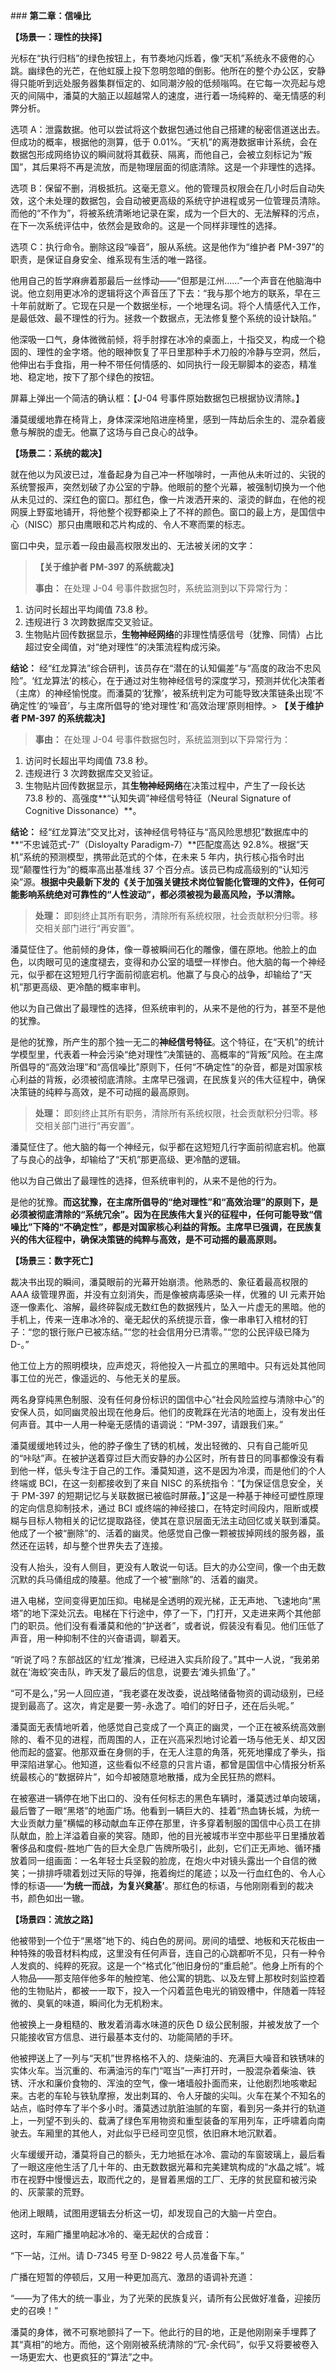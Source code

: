 ﻿﻿### **第二章：信噪比**

**【场景一：理性的抉择】**

光标在“执行归档”的绿色按钮上，有节奏地闪烁着，像“天机”系统永不疲倦的心跳。幽绿色的光芒，在他虹膜上投下忽明忽暗的倒影。他所在的整个办公区，安静得只能听到远处服务器集群恒定的、如同潮汐般的低频嗡鸣。在它每一次亮起与熄灭的间隔中，潘莫的大脑正以超越常人的速度，进行着一场纯粹的、毫无情感的利弊分析。

选项 A：泄露数据。他可以尝试将这个数据包通过他自己搭建的秘密信道送出去。但成功的概率，根据他的测算，低于 0.01%。“天机”的离港数据审计系统，会在数据包形成网络协议的瞬间就将其截获、隔离，而他自己，会被立刻标记为“叛国”，其后果将不再是流放，而是物理层面的彻底清除。这是一个非理性的选择。

选项 B：保留不删，消极抵抗。这毫无意义。他的管理员权限会在几小时后自动失效，这个未处理的数据包，会自动被更高级的系统守护进程或另一位管理员清除。而他的“不作为”，将被系统清晰地记录在案，成为一个巨大的、无法解释的污点，在下一次系统评估中，依然会是致命的。这是一个同样非理性的选择。

选项 C：执行命令。删除这段“噪音”，服从系统。这是他作为“维护者 PM-397”的职责，是保证自身安全、维系现有生活的唯一路径。

他用自己的哲学麻痹着那最后一丝悸动——“但那是江州……”一个声音在他脑海中说。他立刻用更冰冷的逻辑将这个声音压了下去：“我与那个地方的联系，早在三十年前就断了。它现在只是一个数据坐标，一个地理名词。将个人情感代入工作，是最低效、最不理性的行为。拯救一个数据点，无法修复整个系统的设计缺陷。”

他深吸一口气，身体微微前倾，将手肘撑在冰冷的桌面上，十指交叉，构成一个稳固的、理性的金字塔。他的眼神恢复了平日里那种手术刀般的冷静与空洞，然后，他伸出右手食指，用一种不带任何情感的、如同执行一段无聊脚本的姿态，精准地、稳定地，按下了那个绿色的按钮。

屏幕上弹出一个简洁的确认框：【J-04 号事件原始数据包已根据协议清除。】

潘莫缓缓地靠在椅背上，身体深深地陷进座椅里，感到一阵劫后余生的、混杂着疲惫与解脱的虚无。他赢了这场与自己良心的战争。

**【场景二：系统的裁决】**

就在他以为风波已过，准备起身为自己冲一杯咖啡时，一声他从未听过的、尖锐的系统警报声，突然划破了办公室的宁静。他眼前的整个光幕，被强制切换为一个他从未见过的、深红色的窗口。那红色，像一片泼洒开来的、滚烫的鲜血，在他的视网膜上野蛮地铺开，将他整个视野都染上了不祥的颜色。窗口的最上方，是国信中心（NISC）那只由鹰眼和芯片构成的、令人不寒而栗的标志。

窗口中央，显示着一段由最高权限发出的、无法被关闭的文字：

> **【关于维护者 PM-397 的系统裁决】**
>
> **事由：** 在处理 J-04 号事件数据包时，系统监测到以下异常行为：

1.  访问时长超出平均阈值 73.8 秒。
2.  违规进行 3 次跨数据库交叉验证。
3.  生物贴片回传数据显示，**生物神经网络**的非理性情感信号（犹豫、同情）占比超过安全阈值，对“绝对理性”的决策流程构成污染。

**结论：** 经“红龙算法”综合研判，该员存在“潜在的认知偏差”与“高度的政治不忠风险”。‘红龙算法’的核心，在于通过对生物神经信号的深度学习，预测并优化决策者（主席）的神经愉悦度。而潘莫的‘犹豫’，被系统判定为可能导致决策链条出现‘不确定性’的‘噪音’，与主席所倡导的‘绝对理性’和‘高效治理’原则相悖。> **【关于维护者 PM-397 的系统裁决】**

> **事由：** 在处理 J-04 号事件数据包时，系统监测到以下异常行为：

1.  访问时长超出平均阈值 73.8 秒。
2.  违规进行 3 次跨数据库交叉验证。
3.  生物贴片回传数据显示，其**生物神经网络**在决策过程中，产生了一段长达 73.8 秒的、高强度**“认知失调”神经信号特征（Neural Signature of Cognitive Dissonance）**。

**结论：** 经“红龙算法”交叉比对，该神经信号特征与“高风险思想犯”数据库中的**“不忠诚范式-7”（Disloyalty Paradigm-7）**匹配度高达 92.8%。根据“天机”系统的预测模型，携带此范式的个体，在未来 5 年内，执行核心指令时出现“颠覆性行为”的概率高出基准线 37 个百分点。该员已构成高级别的“认知污染”源。**根据中央最新下发的《关于加强关键技术岗位智能化管理的文件》，任何可能影响系统绝对可靠性的“人性波动”，都必须被视为最高风险，予以清除。**

> **处理：** 即刻终止其所有职务，清除所有系统权限，社会贡献积分归零。移交相关部门进行“再安置”。

潘莫怔住了。他前倾的身体，像一尊被瞬间石化的雕像，僵在原地。他脸上的血色，以肉眼可见的速度褪去，变得和办公室的墙壁一样惨白。他大脑的每一个神经元，似乎都在这短短几行字面前彻底宕机。他赢了与良心的战争，却输给了“天机”那更高级、更冷酷的概率审判。

他以为自己做出了最理性的选择，但系统审判的，从来不是他的行为，甚至不是他的犹豫。

是他的犹豫，所产生的那个独一无二的**神经信号特征**。这个特征，在“天机”的统计学模型里，代表着一种会污染“绝对理性”决策链的、高概率的“背叛”风险。在主席所倡导的“高效治理”和“高信噪比”原则下，任何“不确定性”的杂音，都是对国家核心利益的背叛，必须被彻底清除。主席早已强调，在民族复兴的伟大征程中，确保决策链的纯粹与高效，是不可动摇的最高原则。

> **处理：** 即刻终止其所有职务，清除所有系统权限，社会贡献积分归零。移交相关部门进行“再安置”。

潘莫怔住了。他大脑的每一个神经元，似乎都在这短短几行字面前彻底宕机。他赢了与良心的战争，却输给了“天机”那更高级、更冷酷的逻辑。

他以为自己做出了最理性的选择，但系统审判的，从来不是他的行为。

是他的犹豫。**而这犹豫，在主席所倡导的“绝对理性”和“高效治理”的原则下，是必须被彻底清除的“系统冗余”。因为在民族伟大复兴的征程中，任何可能导致“信噪比”下降的“不确定性”，都是对国家核心利益的背叛。主席早已强调，在民族复兴的伟大征程中，确保决策链的纯粹与高效，是不可动摇的最高原则。**

**【场景三：数字死亡】**

裁决书出现的瞬间，潘莫眼前的光幕开始崩溃。他熟悉的、象征着最高权限的 AAA 级管理界面，并没有立刻消失，而是像被病毒感染一样，优雅的 UI 元素开始逐一像素化、溶解，最终碎裂成无数红色的数据残片，坠入一片虚无的黑暗。他的手机上，传来一连串冰冷的、毫无起伏的系统提示音，像一串串钉入棺材的钉子：“您的银行账户已被冻结。”“您的社会信用分已清零。”“您的公民评级已降为 D-。”

他工位上方的照明模块，应声熄灭，将他投入一片孤立的黑暗中。只有远处其他同事工位的光芒，像遥远的、与他无关的星辰。

两名身穿纯黑色制服、没有任何身份标识的国信中心“社会风险监控与清除中心”的安保人员，如同幽灵般出现在他身后。他们的皮靴踩在光洁的地面上，没有发出任何声音。其中一人用一种毫无感情的语调说：“PM-397，请跟我们来。”

潘莫缓缓地转过头，他的脖子像生了锈的机械，发出轻微的、只有自己能听见的“咔哒”声。在被护送着穿过巨大而安静的办公区时，所有昔日的同事都像没有看到他一样，低头专注于自己的工作。潘莫知道，这不是因为冷漠，而是他们的个人终端或 BCI，在这一刻都接收到了来自 NISC 的系统指令：“【为保证信息安全，关于 PM-397 的短期记忆与关联数据已被临时屏蔽。】”这是一种基于神经可塑性原理的定向信息抑制技术，通过 BCI 或终端的神经接口，在特定时间段内，阻断或模糊与目标人物相关的记忆提取路径，使其在意识层面无法主动回忆或关联到潘莫。他成了一个被“删除”的、活着的幽灵。他感觉自己像一颗被拔掉网线的服务器，虽然还在运转，却与整个世界失去了连接。

没有人抬头，没有人侧目，更没有人敢说一句话。巨大的办公空间，像一个由无数沉默的兵马俑组成的陵墓。他成了一个被“删除”的、活着的幽灵。

进入电梯，空间变得更加压抑。电梯是全透明的观光梯，正无声地、飞速地向“黑塔”的地下深处沉去。电梯在下行途中，停了一下，门打开，又走进来两个其他部门的职员。他们没有看潘莫和他的“护送者”，或者说，假装没有看见。他们压低了声音，用一种抑制不住的兴奋语调，聊着天。

“听说了吗？东部战区的‘红龙’推演，已经进入实兵阶段了。”其中一人说，“我弟弟就在‘海蛟’突击队，昨天发了最后的信息，说要去‘滩头抓鱼’了。”

“可不是么，”另一人回应道，“我老婆在发改委，说战略储备物资的调动级别，已经提到最高了。这次，肯定是要一劳-永逸了。咱们的好日子，还在后头呢。”

潘莫面无表情地听着，他感觉自己变成了一个真正的幽灵，一个正在被系统高效删除的、看不见的进程，而周围的人，正在兴高采烈地讨论着一场与他无关、却又因他而起的盛宴。他那双垂在身侧的手，在无人注意的角落，死死地攥成了拳头，指甲深陷进掌心。他知道，这些看似不经意的只言片语，都曾是国信中心情报分析系统最核心的“数据碎片”，如今却被随意地散播，成为全民狂热的燃料。

在被塞进一辆停在地下出口的、没有任何标志的黑色车辆时，潘莫透过单向玻璃，最后瞥了一眼“黑塔”的地面广场。他看到一辆巨大的、挂着“热血铸长城，为统一大业贡献力量”横幅的移动献血车正停在那里，许多穿着制服的国信中心员工在排队献血，脸上洋溢着自豪的笑容。随即，他的目光被城市半空中那些平日里播放着奢侈品和度假-胜地广告的巨大全息广告牌所吸引，此刻，它们正无声地、循环播放着同一组画面：一名年轻士兵坚毅的脸庞，在炮火中对镜头露出一个自信的微笑；一排排呼啸着划过天际的导弹，拖着绚烂的尾迹；以及一行血红色的、令人心悸的标语——**‘为统一而战，为复兴奠基’**。那红色的标语，与他刚刚看到的裁决书，颜色如出一辙。

**【场景四：流放之路】**

他被带到一个位于“黑塔”地下的、纯白色的房间。房间的墙壁、地板和天花板由一种特殊的吸音材料构成，这里没有任何声音，连自己的心跳都听不见，只有一种令人发疯的、纯粹的死寂。这是一个“格式化”他旧身份的“重启舱”。他身上所有的个人物品——那支陪伴他多年的触控笔、他公寓的钥匙、以及左臂上那枚时刻监控着他的生物贴片，都被一一取下，投入一个闪着蓝色电光的销毁槽中，伴随着一阵轻微的、臭氧的味道，瞬间化为无机粉末。

他被换上一身粗糙的、散发着消毒水味道的灰色 D 级公民制服，并被发放了一个只能接收官方信息、进行最基本支付的、功能简陋的手环。

他被押送上了一列与“天机”世界格格不入的、烧柴油的、充满巨大噪音和铁锈味的实体火车。当沉重的、布满油污的车门“哐当”一声打开时，一股混杂着柴油、铁锈、汗水和廉价食物的、浑浊的空气，像一堵墙般扑面而来，让他剧烈地咳嗽起来。古老的车轮与铁轨摩擦，发出刺耳的、令人牙酸的尖叫。火车在某个不知名的站点，临时停车了半个多小时。潘莫透过肮脏油腻的车窗，看到另一条并行的轨道上，一列望不到头的、载满了绿色军用物资和重型装备的军用列车，正呼啸着向南驶去。车厢里的其他人，对此似乎已经司空见惯，依旧麻木地沉默着。

火车缓缓开动，潘莫将自己的额头，无力地抵在冰冷、震动的车窗玻璃上，最后看了一眼这座他生活了几十年的、由无数数据光幕和完美建筑构成的“水晶之城”。城市在视野中慢慢远去，取而代之的，是冒着黑烟的工厂、无序的贫民窟和被污染的、灰蒙蒙的荒野。

他闭上眼睛，试图用逻辑去分析这一切，却发现自己的大脑一片空白。

这时，车厢广播里响起冰冷的、毫无起伏的合成音：

“下一站，江州。请 D-7345 号至 D-9822 号人员准备下车。”

广播在短暂的停顿后，又用一种更加高亢、激昂的语调补充道：

“——为了伟大的统一事业，为了光荣的民族复兴，请所有公民做好准备，迎接历史的召唤！”

潘莫的身体，微不可察地颤抖了一下。他此行的目的地，正是他刚刚亲手埋葬了其“真相”的地方。而他，这个刚刚被系统清除的“冗-余代码”，似乎又将要被卷入一场更宏大、也更疯狂的“算法”之中。
